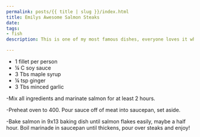 ```yaml
---
permalink: posts/{{ title | slug }}/index.html
title: Emilys Awesome Salmon Steaks
date: 
tags:
- fish
description: This is one of my most famous dishes, everyone loves it who tries it!

---
```

* 1 fillet per person
* ¼ C soy sauce
* 3 Tbs maple syrup
* ¼ tsp ginger
* 3 Tbs minced garlic

\-Mix all ingredients and marinate salmon for at least 2 hours.

\-Preheat oven to 400. Pour sauce off of meat into saucepan, set aside.

\-Bake salmon in 9x13 baking dish until salmon flakes easily, maybe a half hour. Boil marinade in saucepan until thickens, pour over steaks and enjoy!
